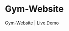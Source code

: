 # Gym-Website
[Gym-Website](https://github.com/SoubhikBiswas-gitHub/Gym-Website) | [Live Demo](https://soubhikbiswas-github.github.io/Gym-Website/)   
